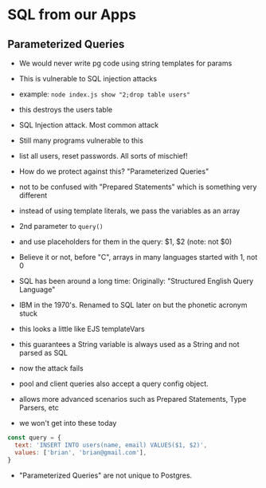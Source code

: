 # SQL from our Apps

## Parameterized Queries

- We would never write pg code using string templates for params
- This is vulnerable to SQL injection attacks

- example:  `node index.js show "2;drop table users"`
- this destroys the users table
- SQL Injection attack. Most common attack
- Still many programs vulnerable to this
- list all users, reset passwords.  All sorts of mischief!
- How do we protect against this? "Parameterized Queries"
- not to be confused with "Prepared Statements" which is something very different

- instead of using template literals, we pass the variables as an array
- 2nd parameter to `query()`
- and use placeholders for them in the query: $1, $2 (note: not $0)
- Believe it or not, before "C", arrays in many languages started with 1, not 0
- SQL has been around a long time: Originally: "Structured English Query Language"
- IBM in the 1970's.  Renamed to SQL later on but the phonetic acronym stuck
- this looks a little like EJS templateVars
- this guarantees a String variable is always used as a String and not parsed as SQL
- now the attack fails

- pool and client queries also accept a query config object.
- allows more advanced scenarios such as Prepared Statements, Type Parsers, etc
- we won't get into these today

```JavaScript
const query = {
  text: 'INSERT INTO users(name, email) VALUES($1, $2)',
  values: ['brian', 'brian@gmail.com'],
}
```

- "Parameterized Queries" are not unique to Postgres.